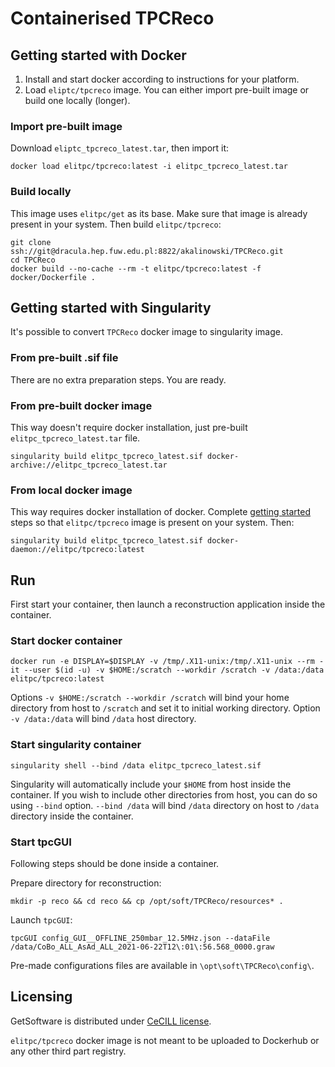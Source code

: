 # Containerised TPCReco

## Getting started with Docker

1. Install and start docker according to instructions for your platform.
2. Load `eliptc/tpcreco` image. You can either import pre-built image or build one locally (longer).


### Import pre-built image

Download `eliptc_tpcreco_latest.tar`, then import it:

```
docker load elitpc/tpcreco:latest -i elitpc_tpcreco_latest.tar
```

### Build locally

This image uses `elitpc/get` as its base. Make sure that image is already present in your system.  Then build `elitpc/tpcreco`:

```
git clone ssh://git@dracula.hep.fuw.edu.pl:8822/akalinowski/TPCReco.git
cd TPCReco
docker build --no-cache --rm -t elitpc/tpcreco:latest -f docker/Dockerfile . 
```
## Getting started with Singularity

It's possible to convert `TPCReco` docker image to singularity image.

### From pre-built .sif file

There are no extra preparation steps. You are ready.

### From pre-built docker image

This way doesn't require docker installation, just pre-built `elitpc_tpcreco_latest.tar` file.

```
singularity build elitpc_tpcreco_latest.sif docker-archive://elitpc_tpcreco_latest.tar
```

### From local docker image

This way requires docker installation of docker. Complete [getting started](#getting-started) steps so that `elitpc/tpcreco` image is present on your system. Then:

```
singularity build elitpc_tpcreco_latest.sif docker-daemon://elitpc/tpcreco:latest
```

## Run

First start your container, then launch a reconstruction application inside the container.

### Start docker container

```
docker run -e DISPLAY=$DISPLAY -v /tmp/.X11-unix:/tmp/.X11-unix --rm -it --user $(id -u) -v $HOME:/scratch --workdir /scratch -v /data:/data elitpc/tpcreco:latest
```

Options `-v $HOME:/scratch --workdir /scratch` will bind your home directory from host to `/scratch` and set it to initial working directory. Option `-v /data:/data` will bind `/data` host directory.

### Start singularity container

```
singularity shell --bind /data elitpc_tpcreco_latest.sif
```

Singularity will automatically include your `$HOME` from host inside the container. If you wish to include other directories from host, you can do so using `--bind` option. `--bind /data` will bind `/data` directory on host to `/data` directory inside the container.



### Start tpcGUI

Following steps should be done inside a container.

Prepare directory for reconstruction:

```
mkdir -p reco && cd reco && cp /opt/soft/TPCReco/resources* .
```

Launch `tpcGUI`:

```
tpcGUI config_GUI__OFFLINE_250mbar_12.5MHz.json --dataFile /data/CoBo_ALL_AsAd_ALL_2021-06-22T12\:01\:56.568_0000.graw
```

Pre-made configurations files are available in `\opt\soft\TPCReco\config\`.

## Licensing

GetSoftware is distributed under [CeCILL license](http://cecill.info/licences.en.html).

`elitpc/tpcreco` docker image is not meant to be uploaded to Dockerhub or any other third part registry.